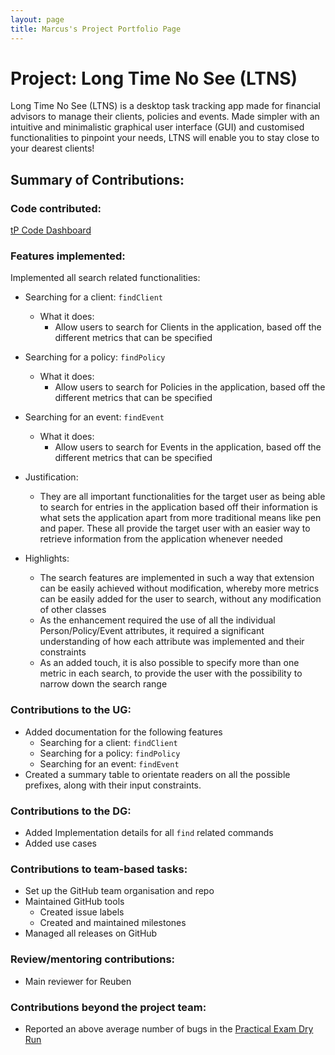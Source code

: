 ```yaml
---
layout: page
title: Marcus's Project Portfolio Page
---
```


# Project: Long Time No See (LTNS)

Long Time No See (LTNS) is a desktop task tracking app made for financial advisors to manage their clients, policies and events. Made simpler with an intuitive and minimalistic graphical user interface (GUI) and customised functionalities to pinpoint your needs, LTNS will enable you to stay close to your dearest clients!

## Summary of Contributions:

### Code contributed:
[tP Code Dashboard](https://nus-cs2103-ay2223s1.github.io/tp-dashboard/?search=marcusczh&breakdown=true)

### Features implemented:

Implemented all search related functionalities:
- Searching for a client: `findClient` 
  - What it does:
    - Allow users to search for Clients in the application, based off the different metrics that can be specified

- Searching for a policy: `findPolicy`
  - What it does:
      - Allow users to search for Policies in the application, based off the different metrics that can be specified

- Searching for an event: `findEvent`
  - What it does:
      - Allow users to search for Events in the application, based off the different metrics that can be specified

- Justification:
    - They are all important functionalities for the target user as being able to search for entries in the application based off their information is what sets the application apart from more traditional means like pen and paper. These all provide the target user with an easier way to retrieve information from the application whenever needed
- Highlights:
    - The search features are implemented in such a way that extension can be easily achieved without modification, whereby more metrics can be easily added for the user to search, without any modification of other classes
    - As the enhancement required the use of all the individual Person/Policy/Event attributes, it required a significant understanding of how each attribute was implemented and their constraints
    - As an added touch, it is also possible to specify more than one metric in each search, to provide the user with the possibility to narrow down the search range

### Contributions to the UG:
- Added documentation for the following features
  - Searching for a client: `findClient`
  - Searching for a policy: `findPolicy`
  - Searching for an event: `findEvent`
- Created a summary table to orientate readers on all the possible prefixes, along with their input constraints.

### Contributions to the DG:
- Added Implementation details for all `find` related commands 
- Added use cases

### Contributions to team-based tasks:
- Set up the GitHub team organisation and repo
- Maintained GitHub tools
  - Created issue labels
  - Created and maintained milestones
- Managed all releases on GitHub

### Review/mentoring contributions:
- Main reviewer for Reuben

### Contributions beyond the project team:
- Reported an above average number of bugs in the [Practical Exam Dry Run](https://github.com/marcusczh/ped/issues)
